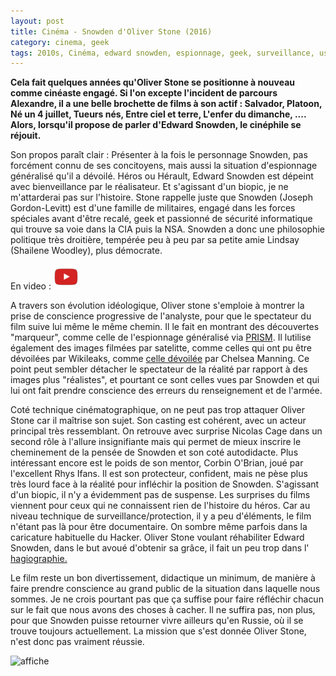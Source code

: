 ```yaml
---
layout: post
title: Cinéma - Snowden d'Oliver Stone (2016)
category: cinema, geek
tags: 2010s, Cinéma, edward snowden, espionnage, geek, surveillance, usa
---
```

**Cela fait quelques années qu'Oliver Stone se positionne à nouveau comme cinéaste engagé. Si l'on excepte l'incident de parcours Alexandre, il a une belle brochette de films à son actif : Salvador, Platoon, Né un 4 juillet, Tueurs nés, Entre ciel et terre, L'enfer du dimanche, .... Alors, lorsqu'il propose de parler d'Edward Snowden, le cinéphile se réjouit.**

Son propos paraît clair : Présenter à la fois le personnage Snowden, pas forcément connu de ses concitoyens, mais aussi la situation d'espionnage généralisé qu'il a dévoilé. Héros ou Hérault, Edward Snowden est dépeint avec bienveillance par le réalisateur. Et s'agissant d'un biopic, je ne m'attarderai pas sur l'histoire. Stone rappelle juste que Snowden (Joseph Gordon-Levitt) est d'une famille de militaires, engagé dans les forces spéciales avant d'être recalé, geek et passionné de sécurité informatique qui trouve sa voie dans la CIA puis la NSA. Snowden a donc une philosophie politique très droitière, tempérée peu à peu par sa petite amie Lindsay (Shailene Woodley), plus démocrate.

En video : [![video](/images/youtube.png)](https://www.youtube.com/watch?v=QlSAiI3xMh4)

A travers son évolution idéologique, Oliver stone s'emploie à montrer la prise de conscience progressive de l'analyste, pour que le spectateur du film suive lui même le même chemin. Il le fait en montrant des découvertes "marqueur", comme celle de l'espionnage généralisé via <a href="https://fr.wikipedia.org/wiki/PRISM_%28programme_de_surveillance%29">PRISM</a>. Il lutilise également des images filmées par satelitte, comme celles qui ont pu être dévoilées par Wikileaks, comme <a href="https://fr.wikipedia.org/wiki/Raid_a%C3%A9rien_du_12_juillet_2007_%C3%A0_Bagdad">celle dévoilée</a> par Chelsea Manning. Ce point peut sembler détacher le spectateur de la réalité par rapport à des images plus "réalistes", et pourtant ce sont celles vues par Snowden et qui lui ont fait prendre conscience des erreurs du renseignement et de l'armée.

Coté technique cinématographique, on ne peut pas trop attaquer Oliver Stone car il maîtrise son sujet. Son casting est cohérent, avec un acteur principal très ressemblant. On retrouve avec surprise Nicolas Cage dans un second rôle à l'allure insignifiante mais qui permet de mieux inscrire le cheminement de la pensée de Snowden et son coté autodidacte. Plus intéressant encore est le poids de son mentor, Corbin O'Brian, joué par l'excellent Rhys Ifans. Il est son protecteur, confident, mais ne pèse plus très lourd face à la réalité pour infléchir la position de Snowden. S'agissant d'un biopic, il n'y a évidemment pas de suspense. Les surprises du films viennent pour ceux qui ne connaissent rien de l'histoire du héros. Car au niveau technique de surveillance/protection, il y a peu d'éléments, le film n'étant pas là pour être documentaire. On sombre même parfois dans la caricature habituelle du Hacker. Oliver Stone voulant réhabiliter Edward Snowden, dans le but avoué d'obtenir sa grâce, il fait un peu trop dans l' <a href="https://fr.wikipedia.org/wiki/Hagiographie">hagiographie. </a>

Le film reste un bon divertissement, didactique un minimum, de manière à faire prendre conscience au grand public de la situation dans laquelle nous sommes. Je ne crois pourtant pas que ça suffise pour faire réfléchir chacun sur le fait que nous avons des choses à cacher. Il ne suffira pas, non plus, pour que Snowden puisse retourner vivre ailleurs qu'en Russie, où il se trouve toujours actuellement. La mission que s'est donnée Oliver Stone, n'est donc pas vraiment réussie.

![affiche](https://filedn.eu/llqi9IBxlYouGRXYG2xlROb/img/2016/snowden.jpg)
